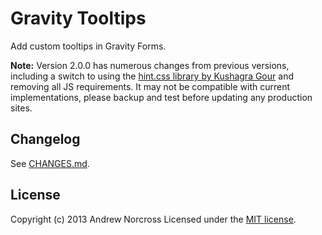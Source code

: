Gravity Tooltips
================

Add custom tooltips in Gravity Forms.

**Note:** Version 2.0.0 has numerous changes from previous versions, including a switch to using the [hint.css library by Kushagra Gour](http://kushagragour.in/lab/hint/ "hint.css library by Kushagra Gour") and removing all JS requirements. It may not be compatible with current implementations, please backup and test before updating any production sites.


## Changelog
See [CHANGES.md](CHANGES.md).

## License
Copyright (c) 2013 Andrew Norcross
Licensed under the [MIT license](http://opensource.org/licenses/MIT).
